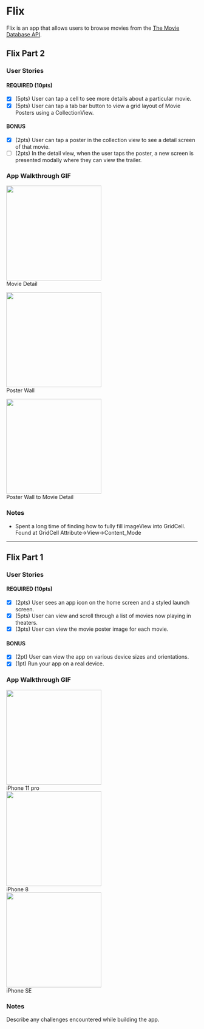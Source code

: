 # Flix

Flix is an app that allows users to browse movies from the [The Movie Database API](http://docs.themoviedb.apiary.io/#).

## Flix Part 2

### User Stories

#### REQUIRED (10pts)
- [x] (5pts) User can tap a cell to see more details about a particular movie.
- [x] (5pts) User can tap a tab bar button to view a grid layout of Movie Posters using a CollectionView.

#### BONUS
- [x] (2pts) User can tap a poster in the collection view to see a detail screen of that movie.
- [ ] (2pts) In the detail view, when the user taps the poster, a new screen is presented modally where they can view the trailer.

### App Walkthrough GIF

<img src="https://i.imgur.com/zTYDowf.gif" width=250><br>
Movie Detail<br>

<img src="https://i.imgur.com/pmomtNq.gif" width=250><br>
Poster Wall<br>

<img src="https://i.imgur.com/i4oSK0r.gif" width=250><br>
Poster Wall to Movie Detail<br>

### Notes

- Spent a long time of finding how to fully fill imageView into GridCell. Found at GridCell Attribute->View->Content_Mode

---

## Flix Part 1

### User Stories

#### REQUIRED (10pts)
- [x] (2pts) User sees an app icon on the home screen and a styled launch screen.
- [x] (5pts) User can view and scroll through a list of movies now playing in theaters.
- [x] (3pts) User can view the movie poster image for each movie.

#### BONUS
- [x] (2pt) User can view the app on various device sizes and orientations.
- [x] (1pt) Run your app on a real device.

### App Walkthrough GIF

<img src="https://i.imgur.com/bzeSHON.gif" width=250><br>
iPhone 11 pro <br>
<img src="https://i.imgur.com/TAGlP93.gif" width=250><br>
iPhone 8 <br>
<img src="https://i.imgur.com/VvepXh2.gif" width=250><br>
iPhone SE <br>

### Notes
Describe any challenges encountered while building the app.

